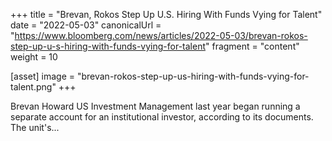 +++
title = "Brevan, Rokos Step Up U.S. Hiring With Funds Vying for Talent"
date = "2022-05-03"
canonicalUrl = "https://www.bloomberg.com/news/articles/2022-05-03/brevan-rokos-step-up-u-s-hiring-with-funds-vying-for-talent"
fragment = "content"
weight = 10

[asset]
    image = "brevan-rokos-step-up-us-hiring-with-funds-vying-for-talent.png"
+++

Brevan Howard US Investment Management last year began running a separate 
account for an institutional investor, according to its documents. The 
unit's...
